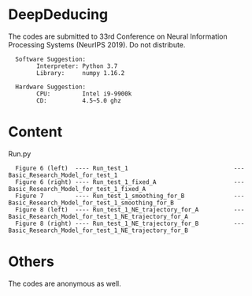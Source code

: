 # DeepDeducing

The codes are submitted to 33rd Conference on Neural Information Processing Systems (NeurIPS 2019). Do not distribute.

      Software Suggestion:
            Interpreter: Python 3.7
            Library:     numpy 1.16.2

      Hardware Suggestion:
            CPU:         Intel i9-9900k 
            CD:          4.5~5.0 ghz
      
# Content



Run.py

      Figure 6 (left)  ---- Run_test_1                              --- Basic_Research_Model_for_test_1
      Figure 6 (right) ---- Run_test_1_fixed_A                      --- Basic_Research_Model_for_test_1_fixed_A
      Figure 7         ---- Run_test_1_smoothing_for_B              --- Basic_Research_Model_for_test_1_smoothing_for_B
      Figure 8 (left)  ---- Run_test_1_NE_trajectory_for_A          --- Basic_Research_Model_for_test_1_NE_trajectory_for_A
      Figure 8 (right) ---- Run_test_1_NE_trajectory_for_B          --- Basic_Research_Model_for_test_1_NE_trajectory_for_B


# Others
The codes are anonymous as well.
